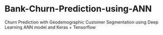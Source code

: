 # Bank-Churn-Prediction-using-ANN
Churn Prediction with Geodemographic Customer Segmentation using Deep Learning ANN model and Keras + Tensorflow
